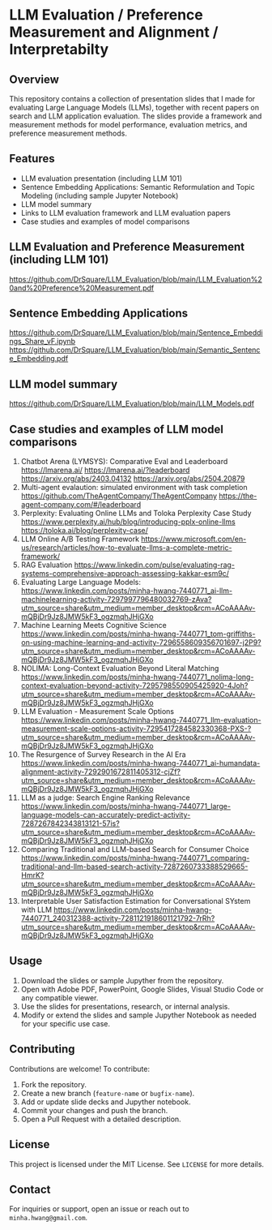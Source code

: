 # LLM Evaluation / Preference Measurement and Alignment / Interpretabilty 

## Overview
This repository contains a collection of presentation slides that I made for evaluating Large Language Models (LLMs), together with recent papers on search and LLM application evaluation. The slides provide a framework and measurement methods for model performance, evaluation metrics, and preference measurement methods.

## Features
- LLM evaluation presentation (including LLM 101)
- Sentence Embedding Applications: Semantic Reformulation and Topic Modeling (including sample Jupyter Notebook)
- LLM model summary
- Links to LLM evaluation framework and LLM evaluation papers 
- Case studies and examples of model comparisons

## LLM Evaluation and Preference Measurement (including LLM 101)
https://github.com/DrSquare/LLM_Evaluation/blob/main/LLM_Evaluation%20and%20Preference%20Measurement.pdf

## Sentence Embedding Applications
https://github.com/DrSquare/LLM_Evaluation/blob/main/Sentence_Embeddings_Share_vF.ipynb
https://github.com/DrSquare/LLM_Evaluation/blob/main/Semantic_Sentence_Embedding.pdf

## LLM model summary 
https://github.com/DrSquare/LLM_Evaluation/blob/main/LLM_Models.pdf

## Case studies and examples of LLM model comparisons
1. Chatbot Arena (LYMSYS): Comparative Eval and Leaderboard 
https://lmarena.ai/
https://lmarena.ai/?leaderboard
https://arxiv.org/abs/2403.04132
https://arxiv.org/abs/2504.20879
2. Multi-agent evalaution: simulated environment with task completion 
https://github.com/TheAgentCompany/TheAgentCompany
https://the-agent-company.com/#/leaderboard
3. Perplexity: Evaluating Online LLMs and Toloka Perplexity Case Study
https://www.perplexity.ai/hub/blog/introducing-pplx-online-llms
https://toloka.ai/blog/perplexity-case/
4. LLM Online A/B Testing Framework 
https://www.microsoft.com/en-us/research/articles/how-to-evaluate-llms-a-complete-metric-framework/
5. RAG Evaluation
https://www.linkedin.com/pulse/evaluating-rag-systems-comprehensive-approach-assessing-kakkar-esm9c/
6. Evaluating Large Language Models:
   https://www.linkedin.com/posts/minha-hwang-7440771_ai-llm-machinelearning-activity-7297997796480032769-zAva?utm_source=share&utm_medium=member_desktop&rcm=ACoAAAAv-mQBjDr9Jz8JMW5kF3_ogzmqhJHjGXo
7. Machine Learning Meets Cognitive Science 
https://www.linkedin.com/posts/minha-hwang-7440771_tom-griffiths-on-using-machine-learning-and-activity-7296558609356701697-j2P9?utm_source=share&utm_medium=member_desktop&rcm=ACoAAAAv-mQBjDr9Jz8JMW5kF3_ogzmqhJHjGXo
8. NOLIMA: Long-Context Evaluation Beyond Literal Matching
https://www.linkedin.com/posts/minha-hwang-7440771_nolima-long-context-evaluation-beyond-activity-7295798550905425920-4Joh?utm_source=share&utm_medium=member_desktop&rcm=ACoAAAAv-mQBjDr9Jz8JMW5kF3_ogzmqhJHjGXo
9. LLM Evaluation - Measurement Scale Options
https://www.linkedin.com/posts/minha-hwang-7440771_llm-evaluation-measurement-scale-options-activity-7295417284582330368-PXS-?utm_source=share&utm_medium=member_desktop&rcm=ACoAAAAv-mQBjDr9Jz8JMW5kF3_ogzmqhJHjGXo
10. The Resurgence of Survey Research in the AI Era
https://www.linkedin.com/posts/minha-hwang-7440771_ai-humandata-alignment-activity-7292901672811405312-cjZf?utm_source=share&utm_medium=member_desktop&rcm=ACoAAAAv-mQBjDr9Jz8JMW5kF3_ogzmqhJHjGXo
11. LLM as a judge: Search Engine Ranking Relevance
https://www.linkedin.com/posts/minha-hwang-7440771_large-language-models-can-accurately-predict-activity-7287267842343813121-57is?utm_source=share&utm_medium=member_desktop&rcm=ACoAAAAv-mQBjDr9Jz8JMW5kF3_ogzmqhJHjGXo
12. Comparing Traditional and LLM-based Search for Consumer Choice
https://www.linkedin.com/posts/minha-hwang-7440771_comparing-traditional-and-llm-based-search-activity-7287260733388529665-HmrK?utm_source=share&utm_medium=member_desktop&rcm=ACoAAAAv-mQBjDr9Jz8JMW5kF3_ogzmqhJHjGXo
13. Interpretable User Satisfaction Estimation for Conversational SYstem with LLM
https://www.linkedin.com/posts/minha-hwang-7440771_240312388-activity-7281121918601121792-7rRh?utm_source=share&utm_medium=member_desktop&rcm=ACoAAAAv-mQBjDr9Jz8JMW5kF3_ogzmqhJHjGXo  

## Usage
1. Download the slides or sample Jupyther from the repository.
2. Open with Adobe PDF, PowerPoint, Google Slides, Visual Studio Code or any compatible viewer.
3. Use the slides for presentations, research, or internal analysis.
4. Modify or extend the slides and sample Jupyther Notebook as needed for your specific use case.

## Contributing
Contributions are welcome! To contribute:
1. Fork the repository.
2. Create a new branch (`feature-name` or `bugfix-name`).
3. Add or update slide decks and Jupyther notebook.
4. Commit your changes and push the branch.
5. Open a Pull Request with a detailed description.

## License
This project is licensed under the MIT License. See `LICENSE` for more details.

## Contact
For inquiries or support, open an issue or reach out to `minha.hwang@gmail.com`.

